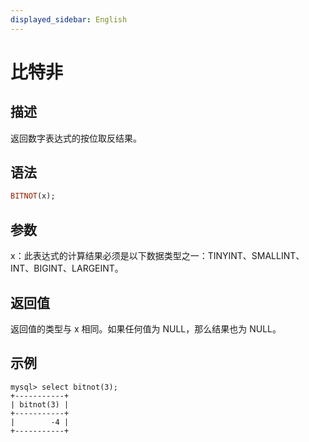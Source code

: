 ```yaml
---
displayed_sidebar: English
---
```


# 比特非

## 描述

返回数字表达式的按位取反结果。

## 语法

```Haskell
BITNOT(x);
```

## 参数

x：此表达式的计算结果必须是以下数据类型之一：TINYINT、SMALLINT、INT、BIGINT、LARGEINT。

## 返回值

返回值的类型与 x 相同。如果任何值为 NULL，那么结果也为 NULL。

## 示例

```Plain
mysql> select bitnot(3);
+-----------+
| bitnot(3) |
+-----------+
|        -4 |
+-----------+
```
